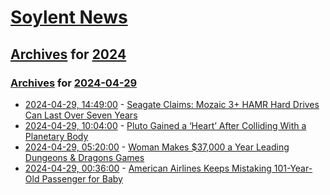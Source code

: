 # [Soylent News](../../../README.md)

## [Archives](../../index.md) for [2024](../index.md)

### [Archives](../../index.md) for [2024-04-29](index.md)

* [2024-04-29, 14:49:00](https://soylentnews.org/article.pl?sid=24/04/28/1350217&from=rss) - [Seagate Claims: Mozaic 3+ HAMR Hard Drives Can Last Over Seven Years](https://soylentnews.org/article.pl?sid=24/04/28/1350217&from=rss)
* [2024-04-29, 10:04:00](https://soylentnews.org/article.pl?sid=24/04/28/1346219&from=rss) - [Pluto Gained a ‘Heart’ After Colliding With a Planetary Body](https://soylentnews.org/article.pl?sid=24/04/28/1346219&from=rss)
* [2024-04-29, 05:20:00](https://soylentnews.org/article.pl?sid=24/04/28/1341238&from=rss) - [Woman Makes $37,000 a Year Leading Dungeons & Dragons Games](https://soylentnews.org/article.pl?sid=24/04/28/1341238&from=rss)
* [2024-04-29, 00:36:00](https://soylentnews.org/article.pl?sid=24/04/28/2049250&from=rss) - [American Airlines Keeps Mistaking 101-Year-Old Passenger for Baby](https://soylentnews.org/article.pl?sid=24/04/28/2049250&from=rss)
